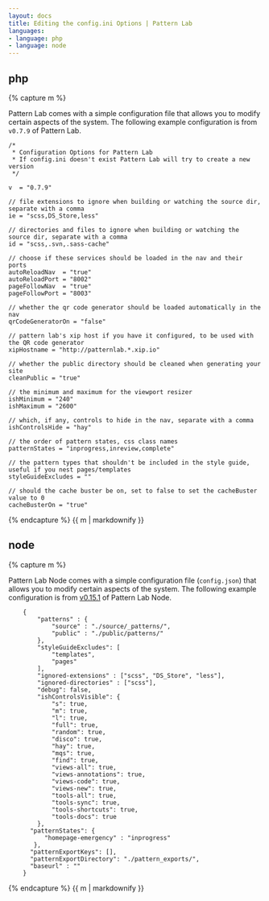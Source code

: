 ```yaml
---
layout: docs
title: Editing the config.ini Options | Pattern Lab
languages:
- language: php
- language: node
---
```


<!--- start php -->

<div class="tab-panel" id="php">
<h2 class="language-title">php</h2>

{% capture m %}

Pattern Lab comes with a simple configuration file that allows you to modify certain aspects of the system. The following example configuration is from `v0.7.9` of Pattern Lab.

    /*
     * Configuration Options for Pattern Lab
     * If config.ini doesn't exist Pattern Lab will try to create a new version
     */

    v  = "0.7.9"

    // file extensions to ignore when building or watching the source dir, separate with a comma
    ie = "scss,DS_Store,less"

    // directories and files to ignore when building or watching the source dir, separate with a comma
    id = "scss,.svn,.sass-cache"

    // choose if these services should be loaded in the nav and their ports
    autoReloadNav  = "true"
    autoReloadPort = "8002"
    pageFollowNav  = "true"
    pageFollowPort = "8003"

    // whether the qr code generator should be loaded automatically in the nav
    qrCodeGeneratorOn = "false"

    // pattern lab's xip host if you have it configured, to be used with the QR code generator
    xipHostname = "http://patternlab.*.xip.io"

    // whether the public directory should be cleaned when generating your site
    cleanPublic = "true"

    // the minimum and maximum for the viewport resizer
    ishMinimum = "240"
    ishMaximum = "2600"

    // which, if any, controls to hide in the nav, separate with a comma
    ishControlsHide = "hay"

    // the order of pattern states, css class names
    patternStates = "inprogress,inreview,complete"

    // the pattern types that shouldn't be included in the style guide, useful if you nest pages/templates
    styleGuideExcludes = ""

    // should the cache buster be on, set to false to set the cacheBuster value to 0
    cacheBusterOn = "true"

{% endcapture %}
{{ m | markdownify }}

</div>

<!--- end php -->


<!--- start node -->

<div class="tab-panel" id="node">
<h2 class="language-title">node</h2>

{% capture m %}

Pattern Lab Node comes with a simple configuration file (`config.json`) that allows you to modify certain aspects of the system. The following example configuration is from [v0.15.1](https://github.com/pattern-lab/patternlab-node/releases/tag/v0.15.1) of Pattern Lab Node.

```
    {
    	"patterns" : {
    		"source" : "./source/_patterns/",
    		"public" : "./public/patterns/"
    	},
     	"styleGuideExcludes": [
     		"templates",
     		"pages"
     	],
    	"ignored-extensions" : ["scss", "DS_Store", "less"],
    	"ignored-directories" : ["scss"],
    	"debug": false,
    	"ishControlsVisible": {
    		"s": true,
    		"m": true,
    		"l": true,
    		"full": true,
    		"random": true,
    		"disco": true,
    		"hay": true,
    		"mqs": true,
    		"find": true,
    		"views-all": true,
    		"views-annotations": true,
    		"views-code": true,
    		"views-new": true,
    		"tools-all": true,
    		"tools-sync": true,
    		"tools-shortcuts": true,
    		"tools-docs": true
    	},
      "patternStates": {
     	  "homepage-emergency" : "inprogress"
       },
      "patternExportKeys": [],
      "patternExportDirectory": "./pattern_exports/",
      "baseurl" : ""
    }
```

{% endcapture %}
{{ m | markdownify }}

</div>

<!--- end node -->
